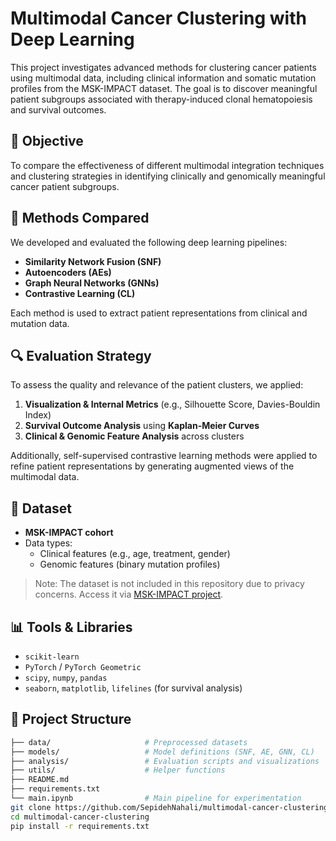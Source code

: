 # Multimodal Cancer Clustering with Deep Learning

This project investigates advanced methods for clustering cancer patients using multimodal data, including clinical information and somatic mutation profiles from the MSK-IMPACT dataset. The goal is to discover meaningful patient subgroups associated with therapy-induced clonal hematopoiesis and survival outcomes.

## 📌 Objective

To compare the effectiveness of different multimodal integration techniques and clustering strategies in identifying clinically and genomically meaningful cancer patient subgroups.

## 🧠 Methods Compared

We developed and evaluated the following deep learning pipelines:

- **Similarity Network Fusion (SNF)**
- **Autoencoders (AEs)**
- **Graph Neural Networks (GNNs)**
- **Contrastive Learning (CL)**

Each method is used to extract patient representations from clinical and mutation data.

## 🔍 Evaluation Strategy

To assess the quality and relevance of the patient clusters, we applied:

1. **Visualization & Internal Metrics** (e.g., Silhouette Score, Davies-Bouldin Index)  
2. **Survival Outcome Analysis** using **Kaplan-Meier Curves**  
3. **Clinical & Genomic Feature Analysis** across clusters

Additionally, self-supervised contrastive learning methods were applied to refine patient representations by generating augmented views of the multimodal data.

## 🧬 Dataset

- **MSK-IMPACT cohort**
- Data types:
  - Clinical features (e.g., age, treatment, gender)
  - Genomic features (binary mutation profiles)

> Note: The dataset is not included in this repository due to privacy concerns. Access it via [MSK-IMPACT project](https://www.mskcc.org/research-areas/programs-centers/impact).

## 📊 Tools & Libraries

- `scikit-learn`
- `PyTorch` / `PyTorch Geometric`
- `scipy`, `numpy`, `pandas`
- `seaborn`, `matplotlib`, `lifelines` (for survival analysis)

## 📁 Project Structure

```bash
├── data/                     # Preprocessed datasets
├── models/                   # Model definitions (SNF, AE, GNN, CL)
├── analysis/                 # Evaluation scripts and visualizations
├── utils/                    # Helper functions
├── README.md
├── requirements.txt
└── main.ipynb                # Main pipeline for experimentation
git clone https://github.com/SepidehNahali/multimodal-cancer-clustering.git
cd multimodal-cancer-clustering
pip install -r requirements.txt
